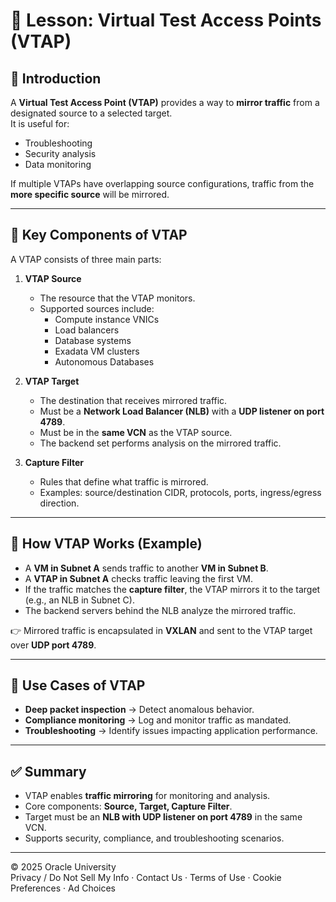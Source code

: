 # 📘 Lesson: Virtual Test Access Points (VTAP)

## 📌 Introduction
A **Virtual Test Access Point (VTAP)** provides a way to **mirror traffic** from a designated source to a selected target.  
It is useful for:
- Troubleshooting
- Security analysis
- Data monitoring

If multiple VTAPs have overlapping source configurations, traffic from the **more specific source** will be mirrored.

---

## 🧩 Key Components of VTAP
A VTAP consists of three main parts:

1. **VTAP Source**  
   - The resource that the VTAP monitors.  
   - Supported sources include:  
     - Compute instance VNICs  
     - Load balancers  
     - Database systems  
     - Exadata VM clusters  
     - Autonomous Databases  

2. **VTAP Target**  
   - The destination that receives mirrored traffic.  
   - Must be a **Network Load Balancer (NLB)** with a **UDP listener on port 4789**.  
   - Must be in the **same VCN** as the VTAP source.  
   - The backend set performs analysis on the mirrored traffic.  

3. **Capture Filter**  
   - Rules that define what traffic is mirrored.  
   - Examples: source/destination CIDR, protocols, ports, ingress/egress direction.  

---

## 🔄 How VTAP Works (Example)
- A **VM in Subnet A** sends traffic to another **VM in Subnet B**.  
- A **VTAP in Subnet A** checks traffic leaving the first VM.  
- If the traffic matches the **capture filter**, the VTAP mirrors it to the target (e.g., an NLB in Subnet C).  
- The backend servers behind the NLB analyze the mirrored traffic.  

👉 Mirrored traffic is encapsulated in **VXLAN** and sent to the VTAP target over **UDP port 4789**.  

---

## 🎯 Use Cases of VTAP
- **Deep packet inspection** → Detect anomalous behavior.  
- **Compliance monitoring** → Log and monitor traffic as mandated.  
- **Troubleshooting** → Identify issues impacting application performance.  

---

## ✅ Summary
- VTAP enables **traffic mirroring** for monitoring and analysis.  
- Core components: **Source, Target, Capture Filter**.  
- Target must be an **NLB with UDP listener on port 4789** in the same VCN.  
- Supports security, compliance, and troubleshooting scenarios.  

---

© 2025 Oracle University  
Privacy / Do Not Sell My Info · Contact Us · Terms of Use · Cookie Preferences · Ad Choices
